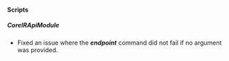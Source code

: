 
#### Scripts
##### CoreIRApiModule
- Fixed an issue where the ***endpoint*** command did not fail if no argument was provided.
